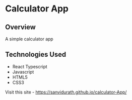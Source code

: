 # Calculator App 

## Overview
A simple calculator app

## Technologies Used
* React Typescript
* Javascript
* HTML5
* CSS3

Visit this site - https://sanvidurath.github.io/calculator-App/

